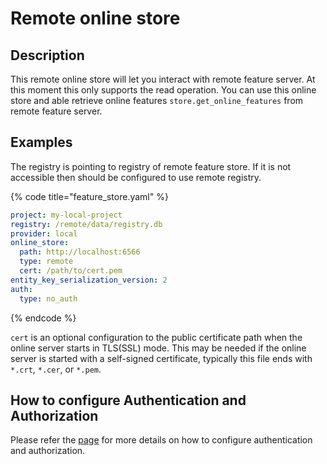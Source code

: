 # Remote online store

## Description

This remote online store will let you interact with remote feature server. At this moment this only supports the read operation. You can use this online store and able retrieve online features `store.get_online_features`  from remote feature server. 

## Examples

The registry is pointing to registry of remote feature store. If it is not accessible then should be configured to use remote registry.

{% code title="feature_store.yaml" %}
```yaml
project: my-local-project
registry: /remote/data/registry.db
provider: local
online_store:
  path: http://localhost:6566
  type: remote
  cert: /path/to/cert.pem
entity_key_serialization_version: 2
auth:
  type: no_auth
```
{% endcode %}

`cert` is an optional configuration to the public certificate path when the online server starts in TLS(SSL) mode. This may be needed if the online server is started with a self-signed certificate, typically this file ends with `*.crt`, `*.cer`, or `*.pem`.

## How to configure Authentication and Authorization
Please refer the [page](./../../../docs/getting-started/concepts/permission.md) for more details on how to configure authentication and authorization.

